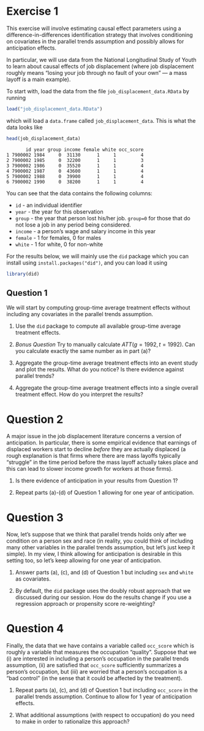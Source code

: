 
# Exercise 1

This exercise will involve estimating causal effect parameters using a
difference-in-differences identification strategy that involves
conditioning on covariates in the parallel trends assumption and
possibly allows for anticipation effects.

In particular, we will use data from the National Longitudinal Study of
Youth to learn about causal effects of job displacement (where job
displacement roughly means “losing your job through no fault of your
own” — a mass layoff is a main example).

To start with, load the data from the file `job_displacement_data.RData`
by running

``` r
load("job_displacement_data.RData")
```

which will load a `data.frame` called `job_displacement_data`. This is
what the data looks like

``` r
head(job_displacement_data)
```

           id year group income female white occ_score
    1 7900002 1984     0  31130      1     1         4
    2 7900002 1985     0  32200      1     1         3
    3 7900002 1986     0  35520      1     1         4
    4 7900002 1987     0  43600      1     1         4
    5 7900002 1988     0  39900      1     1         4
    6 7900002 1990     0  38200      1     1         4

You can see that the data contains the following columns:

-   `id` - an individual identifier
-   `year` - the year for this observation
-   `group` - the year that person lost his/her job. `group=0` for those
    that do not lose a job in any period being considered.
-   `income` - a person’s wage and salary income in this year
-   `female` - 1 for females, 0 for males
-   `white` - 1 for white, 0 for non-white

For the results below, we will mainly use the `did` package which you
can install using `install.packages("did")`, and you can load it using

``` r
library(did)
```

## Question 1

We will start by computing group-time average treatment effects without
including any covariates in the parallel trends assumption.

1)  Use the `did` package to compute all available group-time average
    treatment effects.

<div style="display: none;">

</div>

2)  *Bonus Question* Try to manually calculate $ATT(g=1992, t=1992)$.
    Can you calculate exactly the same number as in part (a)?

<div style="display: none;">

</div>

3)  Aggregate the group-time average treatment effects into an event
    study and plot the results. What do you notice? Is there evidence
    against parallel trends?

<div style="display: none;">

</div>

4)  Aggregate the group-time average treatment effects into a single
    overall treatment effect. How do you interpret the results?

<div style="display: none;">

</div>

# Question 2

A major issue in the job displacement literature concerns a version of
anticipation. In particular, there is some empirical evidence that
earnings of displaced workers start to decline *before* they are
actually displaced (a rough explanation is that firms where there are
mass layoffs typically “struggle” in the time period before the mass
layoff actually takes place and this can lead to slower income growth
for workers at those firms).

1)  Is there evidence of anticipation in your results from Question 1?

<div style="display: none;">

</div>

2)  Repeat parts (a)-(d) of Question 1 allowing for one year of
    anticipation.

<div style="display: none;">

</div>

# Question 3

Now, let’s suppose that we think that parallel trends holds only after
we condition on a person sex and race (in reality, you could think of
including many other variables in the parallel trends assumption, but
let’s just keep it simple). In my view, I think allowing for
anticipation is desirable in this setting too, so let’s keep allowing
for one year of anticipation.

1)  Answer parts (a), (c), and (d) of Question 1 but including `sex` and
    `white` as covariates.

<div style="display: none;">

</div>

2)  By default, the `did` package uses the doubly robust approach that
    we discussed during our session. How do the results change if you
    use a regression approach or propensity score re-weighting?

<div style="display: none;">

</div>

# Question 4

Finally, the data that we have contains a variable called `occ_score`
which is roughly a variable that measures the occupation “quality”.
Suppose that we (i) are interested in including a person’s occupation in
the parallel trends assumption, (ii) are satisfied that `occ_score`
sufficiently summarizes a person’s occupation, but (iii) are worried
that a person’s occupation is a “bad control” (in the sense that it
could be affected by the treatment).

1)  Repeat parts (a), (c), and (d) of Question 1 but including
    `occ_score` in the parallel trends assumption. Continue to allow for
    1 year of anticipation effects.

<div style="display: none;">

</div>

2)  What additional assumptions (with respect to occupation) do you need
    to make in order to rationalize this approach?
